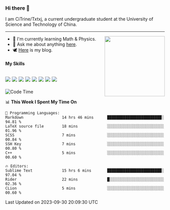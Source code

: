 ### Hi there 👋

I am CiTrine/Txtxj, a current undergraduate student at the University of Science and Technology of China.

---

<img align="right" height="190" src="http://github-profile-summary-cards.vercel.app/api/cards/stats?username=txtxj&theme=vue">

- 🌱 I'm currently learning Math & Physics.
- 💬 Ask me about anything [here](https://github.com/txtxj/txtxj/issues).
- 🕊️ [Here](https://txtxj.top) is my blog.

#### My Skills

![](https://img.shields.io/badge/C%23-239120?logo=csharp&logoColor=fff)
![](https://img.shields.io/badge/Unity-000000?logo=unity&logoColor=fff)
![](https://img.shields.io/badge/Python-3e74a2?logo=python&logoColor=fff)
![](https://img.shields.io/badge/C++-65318e?logo=cplusplus&logoColor=fff)
![](https://img.shields.io/badge/C-5654a2?logo=c&logoColor=fff)
![](https://img.shields.io/badge/Blender-f5792a?logo=blender&logoColor=fff)
![](https://img.shields.io/badge/MS%20SQL-cc2927?logo=microsoftsqlserver&logoColor=fff)
![](https://img.shields.io/badge/My%20SQL-4479a1?logo=mysql&logoColor=fff)
---

<!--START_SECTION:waka-->
![Code Time](http://img.shields.io/badge/Code%20Time-1%2C426%20hrs%2041%20mins-blue)

📊 **This Week I Spent My Time On** 

```text
💬 Programming Languages: 
Markdown                 14 hrs 46 mins      ████████████████████████░   94.81 % 
LaTeX source file        18 mins             ░░░░░░░░░░░░░░░░░░░░░░░░░   01.96 % 
SCSS                     7 mins              ░░░░░░░░░░░░░░░░░░░░░░░░░   00.84 % 
SSH Key                  7 mins              ░░░░░░░░░░░░░░░░░░░░░░░░░   00.80 % 
C++                      5 mins              ░░░░░░░░░░░░░░░░░░░░░░░░░   00.60 % 

🔥 Editors: 
Sublime Text             15 hrs 6 mins       ████████████████████████░   97.04 % 
Rider                    22 mins             █░░░░░░░░░░░░░░░░░░░░░░░░   02.36 % 
CLion                    5 mins              ░░░░░░░░░░░░░░░░░░░░░░░░░   00.60 % 
```


 Last Updated on 2023-09-30 20:09:30 UTC
<!--END_SECTION:waka-->
